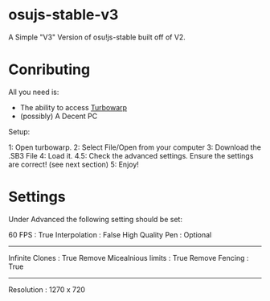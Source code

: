 # osujs-stable-v3
A Simple "V3" Version of osu!js-stable built off of V2.

# Conributing

All you need is:

- The ability to access [Turbowarp](https://turbowarp.org)
- (possibly) A Decent PC

Setup:

1: Open turbowarp.
2: Select File/Open from your computer
3: Download the .SB3 File
4: Load it.
4.5: Check the advanced settings. Ensure the settings are correct! (see next section)
5: Enjoy!

# Settings

Under Advanced the following setting should be set:

60 FPS : True 
Interpolation : False 
High Quality Pen : Optional 
____________________________

Infinite Clones : True 
Remove Micealnious limits : True 
Remove Fencing : True 
____________________________

Resolution : 1270 x 720 
